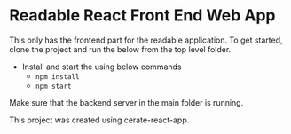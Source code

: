 # Readable React Front End Web App

This only has the frontend part for the readable application. To get started, clone the project and run the below from the top level folder.

* Install and start the using below commands   
    - `npm install`
    - `npm start`

Make sure that the backend server in the main folder is running.


This project was created using cerate-react-app.